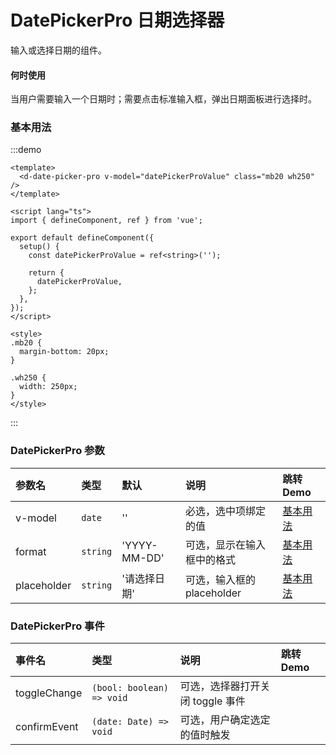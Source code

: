 # DatePickerPro 日期选择器

输入或选择日期的组件。

#### 何时使用

当用户需要输入一个日期时；需要点击标准输入框，弹出日期面板进行选择时。

### 基本用法

:::demo

```vue
<template>
  <d-date-picker-pro v-model="datePickerProValue" class="mb20 wh250" />
</template>

<script lang="ts">
import { defineComponent, ref } from 'vue';

export default defineComponent({
  setup() {
    const datePickerProValue = ref<string>('');

    return {
      datePickerProValue,
    };
  },
});
</script>

<style>
.mb20 {
  margin-bottom: 20px;
}

.wh250 {
  width: 250px;
}
</style>
```

:::

### DatePickerPro 参数

| 参数名      | 类型     | 默认         | 说明                       | 跳转 Demo                 |
| :---------- | :------- | :----------- | :------------------------- | :------------------------ |
| v-model     | `date`   | ''           | 必选，选中项绑定的值       | [基本用法](#基本用法)     |
| format      | `string` | 'YYYY-MM-DD' | 可选，显示在输入框中的格式 | [基本用法](#基本用法)     |
| placeholder | `string` | '请选择日期' | 可选，输入框的 placeholder | [基本用法](#可关闭的提示) |

### DatePickerPro 事件

| 事件名       | 类型                      | 说明                             | 跳转 Demo |
| :----------- | :------------------------ | :------------------------------- | :-------- |
| toggleChange | `(bool: boolean) => void` | 可选，选择器打开关闭 toggle 事件 |           |
| confirmEvent | `(date: Date) => void`    | 可选，用户确定选定的值时触发     |           |
